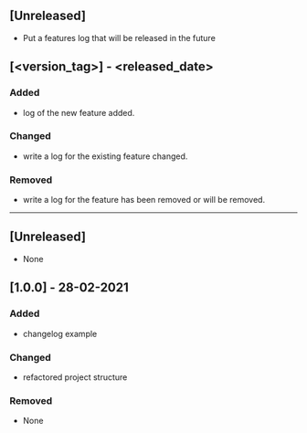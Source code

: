 ## [Unreleased]
- Put a features log that will be released in the future

## [<version_tag>] - <released_date>
### Added
- log of the new feature added.

### Changed
- write a log for the existing feature changed.

### Removed
- write a log for the feature has been removed or will be removed.

***
## [Unreleased]
- None

## [1.0.0] - 28-02-2021
### Added
- changelog example

### Changed
- refactored project structure

### Removed
- None